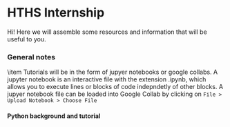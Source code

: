 # HTHS Internship

Hi! Here we will assemble some resources and information that will be useful to you. 

### General notes
\item Tutorials will be in the form of jupyer notebooks or google collabs. A jupyter notebook is an interactive file with the extension .ipynb, which allows you to execute lines or blocks of code indepndetly of other blocks. A jupyer notebook file can be loaded into Google Collab by clicking on 
``` File > Upload Notebook > Choose File ```

#### Python background and tutorial



